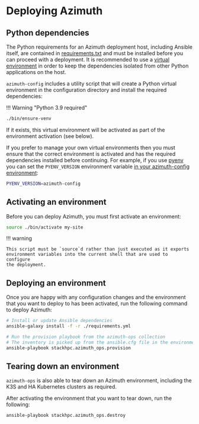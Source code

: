 # Deploying Azimuth

## Python dependencies

The Python requirements for an Azimuth deployment host, including Ansible itself,
are contained in
[requirements.txt](https://github.com/stackhpc/azimuth-config/blob/stable/requirements.txt)
and must be installed before you can proceed with a deployment. It is recommended
to use a [virtual environment](https://docs.python.org/3/library/venv.html) in order
to keep the dependencies isolated from other Python applications on the host.

`azimuth-config` includes a utility script that will create a Python virtual
environment in the configuration directory and install the required dependencies:

!!! Warning  "Python 3.9 required"



```sh
./bin/ensure-venv
```


If it exists, this virtual environment will be activated as part of the environment
activation (see below).

If you prefer to manage your own virtual environments then you must ensure that
the correct environment is activated and has the required dependencies installed
before continuing. For example, if you use [pyenv](https://github.com/pyenv/pyenv)
you can set the `PYENV_VERSION` environment variable
[in your azimuth-config environment](../environments.md#linux-environment-variables):

```sh  title="env"
PYENV_VERSION=azimuth-config
```

## Activating an environment

Before you can deploy Azimuth, you must first activate an environment:

```sh
source ./bin/activate my-site
```

!!! warning

    This script must be `source`d rather than just executed as it exports
    environment variables into the current shell that are used to configure
    the deployment.

## Deploying an environment

Once you are happy with any configuration changes and the environment that
you want to deploy to has been activated, run the following command to
deploy Azimuth:

```sh
# Install or update Ansible dependencies
ansible-galaxy install -f -r ./requirements.yml

# Run the provision playbook from the azimuth-ops collection
# The inventory is picked up from the ansible.cfg file in the environment
ansible-playbook stackhpc.azimuth_ops.provision
```

## Tearing down an environment

`azimuth-ops` is also able to tear down an Azimuth environment, including the
K3S and HA Kubernetes clusters as required.

After activating the environment that you want to tear down, run the following:

```sh
ansible-playbook stackhpc.azimuth_ops.destroy
```
